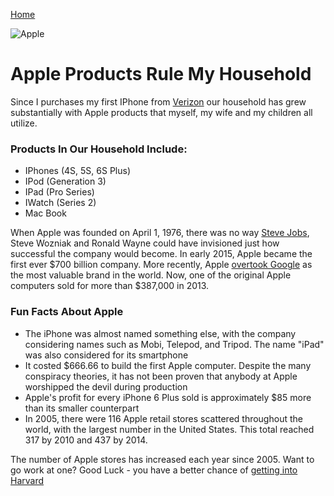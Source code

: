 [Home](http://tylercarder05.github.io)

![Apple](https://encrypted-tbn0.gstatic.com/images?q=tbn:ANd9GcTdxUwL_eeHlB4YZ7Mg1LEwFbgASifKtS3_GhPU9q685RkCuYje)

# Apple Products Rule My Household

Since I purchases my first IPhone from [Verizon](https://www.verizonwireless.com/) our household has grew substantially with Apple products that myself, my wife and my children all utilize.  

### Products In Our Household Include:

* IPhones (4S, 5S, 6S Plus)
* IPod (Generation 3)
* IPad (Pro Series)
* IWatch (Series 2)
* Mac Book

When Apple was founded on April 1, 1976, there was no way [Steve Jobs](https://www.inc.com/larry-kim/43-surprising-facts-about-steve-jobs.html), Steve Wozniak and Ronald Wayne could have invisioned just how successful the company would become.  In early 2015, Apple became the first ever $700 billion company.  More recently, Apple [overtook Google](http://www.cbc.ca/news/world/photos/apple-overtakes-google-as-world-s-most-valuable-brand-1.3090892) as the most valuable brand in the world. Now, one of the original Apple computers sold for more than $387,000 in 2013.  

### Fun Facts About Apple

* The iPhone was almost named something else, with the company considering names such as Mobi, Telepod, and Tripod.  The name "iPad" was also considered for its smartphone
* It costed $666.66 to build the first Apple computer.  Despite the many conspiracy theories, it has not been proven that anybody at Apple worshipped the devil during production 
* Apple's profit for every iPhone 6 Plus sold is approximately $85 more than its smaller counterpart
* In 2005, there were 116 Apple retail stores scattered throughout the world, with the largest number in the United States.  This total reached 317 by 2010 and 437 by 2014.  

The number of Apple stores has increased each year since 2005.  Want to go work at one? Good Luck - you have a better chance of [getting into Harvard](https://www.inc.com/larry-kim/why-you-shouldnt-hire-someone-from-harvard.html)
